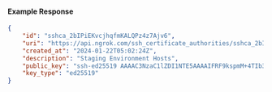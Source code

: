 <!-- Code generated for API Clients. DO NOT EDIT. -->

#### Example Response

```json
{
	"id": "sshca_2bIPiEKvcjhqfmKALQPz4z7Ajv6",
	"uri": "https://api.ngrok.com/ssh_certificate_authorities/sshca_2bIPiEKvcjhqfmKALQPz4z7Ajv6",
	"created_at": "2024-01-22T05:02:24Z",
	"description": "Staging Environment Hosts",
	"public_key": "ssh-ed25519 AAAAC3NzaC1lZDI1NTE5AAAAIFRF9kspmM+4TIb3/0m+2c1jybaCrWhEQcNBtbeyrvus",
	"key_type": "ed25519"
}
```
